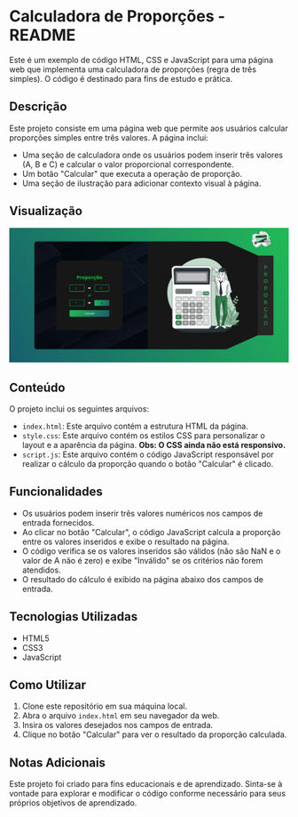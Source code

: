 # Calculadora de Proporções - README

Este é um exemplo de código HTML, CSS e JavaScript para uma página web que implementa uma calculadora de proporções (regra de três simples). O código é destinado para fins de estudo e prática.

## Descrição

Este projeto consiste em uma página web que permite aos usuários calcular proporções simples entre três valores. A página inclui:

- Uma seção de calculadora onde os usuários podem inserir três valores (A, B e C) e calcular o valor proporcional correspondente.
- Um botão "Calcular" que executa a operação de proporção.
- Uma seção de ilustração para adicionar contexto visual à página.

## Visualização

![imagem-do-projeto](src/img/imagem-projeto.jpg)


## Conteúdo

O projeto inclui os seguintes arquivos:

- `index.html`: Este arquivo contém a estrutura HTML da página.
- `style.css`: Este arquivo contém os estilos CSS para personalizar o layout e a aparência da página. **Obs: O CSS ainda não está responsivo.**
- `script.js`: Este arquivo contém o código JavaScript responsável por realizar o cálculo da proporção quando o botão "Calcular" é clicado.

## Funcionalidades

- Os usuários podem inserir três valores numéricos nos campos de entrada fornecidos.
- Ao clicar no botão "Calcular", o código JavaScript calcula a proporção entre os valores inseridos e exibe o resultado na página.
- O código verifica se os valores inseridos são válidos (não são NaN e o valor de A não é zero) e exibe "Inválido" se os critérios não forem atendidos.
- O resultado do cálculo é exibido na página abaixo dos campos de entrada.

## Tecnologias Utilizadas

- HTML5
- CSS3
- JavaScript

## Como Utilizar

1. Clone este repositório em sua máquina local.
2. Abra o arquivo `index.html` em seu navegador da web.
3. Insira os valores desejados nos campos de entrada.
4. Clique no botão "Calcular" para ver o resultado da proporção calculada.

## Notas Adicionais

Este projeto foi criado para fins educacionais e de aprendizado. Sinta-se à vontade para explorar e modificar o código conforme necessário para seus próprios objetivos de aprendizado.

